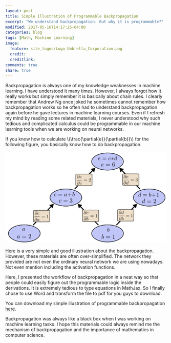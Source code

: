 ```yaml
---
layout: post
title: Simple Illustration of Programmable Backpropagation
excerpt: "We understand backpropagation. But why it is programmable?"
modified: 2017-05-16T14:17:25-04:00
categories: blog
tags: [Math, Machine Learning]
image:
  feature: site_logos/Logo Umbrella_Corporation.png
  credit: 
  creditlink: 
comments: true
share: true
---
```


Backpropagation is always one of my knowledge weaknesses in machine learning. I have understood it many times. However, I always forgot how it really works but simply remember it is basically about chain rules. I clearly remember that Andrew Ng once joked he sometimes cannot remember how backpropagation works so he often had to understand backpropagation again before he gave lectures in machine learning courses. Even if I refresh my mind by reading some related materials, I never understood why such tedious and complicated calculus could be programmable in our machine learning tools when we are working on neural networks. 

If you know how to calculate \\(\frac{\partial{e}}{\partial{b}}\\) for the following figure, you basically know how to do backpropagation.

![](/images/blog/2017-05-17-Programmable-Backpropagation/tree-eval-derivs.png)



[Here](http://colah.github.io/posts/2015-08-Backprop/) is a very simple and good illustration about the backpropagation. However, these materials are often over-simplified. The network they provided are not even the ordinary neural network we are using nowadays. Not even mention including the activation functions. 

Here, I presented the workflow of backpropagation in a neat way so that people could easily figure out the programmable logic inside the derivations. It is extremely tedious to type equations in MathJax. So I finally chose to use Word and transform the file to pdf for you guys to download. 

You can download my simple illustration of programmable backpropagation [here](/downloads/blog/2017-05-17-Programmable-Backpropagation/backpropagation.pdf). 

Backpropagation was always like a black box when I was working on machine learning tasks. I hope this materials could always remind me the mechanism of backpropagation and the importance of mathematics in computer science.
